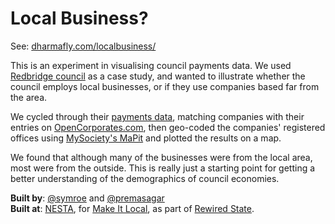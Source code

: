 # Local Business?

See: [dharmafly.com/localbusiness/](http://dharmafly.com/localbusiness/)

This is an experiment in visualising council payments data. We used [Redbridge council](http://redbridge.gov.uk) as a case study, and wanted to illustrate whether the council employs local businesses, or if they use companies based far from the area.

We cycled through their [payments data](http://data.redbridge.gov.uk/View/finance/payments-over-500), matching companies with their entries on [OpenCorporates.com](http://opencorporates.com), then geo-coded the companies' registered offices using [MySociety's MaPit](http://mapit.mysociety.org) and plotted the results on a map.

We found that although many of the businesses were from the local area, most were from the outside. This is really just a starting point for getting a better understanding of the demographics of council economies.

**Built by**: [@symroe](http://twitter.com/symroe) and [@premasagar](http://twitter.com/premasagar)  
**Built at**: [NESTA](http://www.nesta.org.uk), for [Make It Local](http://www.nesta.org.uk/home1/assets/events/make_it_local_showcase_event), as part of [Rewired State](http://rewiredstate.org).
